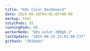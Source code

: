 ```yaml
---
title: "K0s Color Dashboard"
date: 2025-06-26T04:01:07+00:00
markup: html
totalPods: 95
runningPods: 90
workerNode: "k0s-color-300gb-2"
lastUpdate: "2025-06-25 23:01:08 CST"
gitHash: "281debc"
---
```


<!-- This content is dynamically updated by the DashboardUpdater Operator -->
<!-- The dashboard UI is rendered by Hugo templates and CSS/JS files -->
